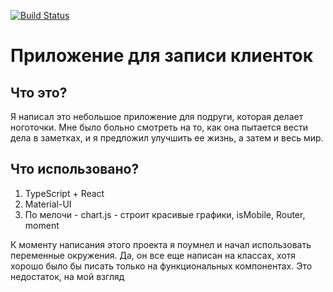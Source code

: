 [![Build Status](https://travis-ci.org/Eeenkeeei/blesk-nails.svg?branch=master)](https://travis-ci.org/Eeenkeeei/blesk-nails)

# Приложение для записи клиенток 

## Что это?

Я написал это небольшое приложение для подруги, которая делает ноготочки. Мне было больно смотреть на то, как она пытается вести дела в заметках, и я предложил улучшить ее жизнь, а затем и весь мир. 

## Что использовано?

1. TypeScript + React
2. Material-UI
3. По мелочи - chart.js - строит красивые графики, isMobile, Router, moment

К моменту написания этого проекта я поумнел и начал использовать переменные окружения. Да, он все еще написан на классах, хотя хорошо было бы писать только на функциональных компонентах. Это недостаток, на мой взгляд
